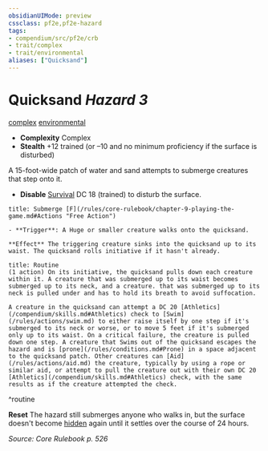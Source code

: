 ```yaml
---
obsidianUIMode: preview
cssclass: pf2e,pf2e-hazard
tags:
- compendium/src/pf2e/crb
- trait/complex
- trait/environmental
aliases: ["Quicksand"]
---
```

# Quicksand *Hazard 3*  
[complex](/rules/traits/complex.md)  [environmental](/rules/traits/environmental.md)  

- **Complexity** Complex
- **Stealth** +12 trained (or –10 and no minimum proficiency if the surface is disturbed)  

A 15-foot-wide patch of water and sand attempts to submerge creatures that step onto it.

- **Disable** [Survival](/compendium/skills.md#Survival) DC 18 (trained) to disturb the surface.  
     
```ad-embed-ability
title: Submerge [F](/rules/core-rulebook/chapter-9-playing-the-game.md#Actions "Free Action")

- **Trigger**: A Huge or smaller creature walks onto the quicksand.

**Effect** The triggering creature sinks into the quicksand up to its waist. The quicksand rolls initiative if it hasn't already.
```

```ad-summary
title: Routine
(1 action) On its initiative, the quicksand pulls down each creature within it. A creature that was submerged up to its waist becomes submerged up to its neck, and a creature. that was submerged up to its neck is pulled under and has to hold its breath to avoid suffocation.

A creature in the quicksand can attempt a DC 20 [Athletics](/compendium/skills.md#Athletics) check to [Swim](/rules/actions/swim.md) to either raise itself by one step if it's submerged to its neck or worse, or to move 5 feet if it's submerged only up to its waist. On a critical failure, the creature is pulled down one step. A creature that Swims out of the quicksand escapes the hazard and is [prone](/rules/conditions.md#Prone) in a space adjacent to the quicksand patch. Other creatures can [Aid](/rules/actions/aid.md) the creature, typically by using a rope or similar aid, or attempt to pull the creature out with their own DC 20 [Athletics](/compendium/skills.md#Athletics) check, with the same results as if the creature attempted the check.
```
^routine

**Reset** The hazard still submerges anyone who walks in, but the surface doesn't become [hidden](/rules/conditions.md#Hidden) again until it settles over the course of 24 hours.  

*Source: Core Rulebook p. 526*